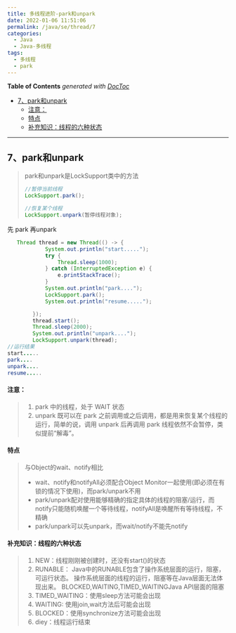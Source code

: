 ```yaml
---
title: 多线程进阶-park和unpark
date: 2022-01-06 11:51:06
permalink: /java/se/thread/7
categories:
  - Java
  - Java-多线程
tags:
  - 多线程
  - park
---
```

<!-- START doctoc generated TOC please keep comment here to allow auto update -->
<!-- DON'T EDIT THIS SECTION, INSTEAD RE-RUN doctoc TO UPDATE -->
**Table of Contents**  *generated with [DocToc](https://github.com/thlorenz/doctoc)*

- [7、park和unpark](#7park%E5%92%8Cunpark)
    - [注意：](#%E6%B3%A8%E6%84%8F)
    - [特点](#%E7%89%B9%E7%82%B9)
    - [补充知识：线程的六种状态](#%E8%A1%A5%E5%85%85%E7%9F%A5%E8%AF%86%E7%BA%BF%E7%A8%8B%E7%9A%84%E5%85%AD%E7%A7%8D%E7%8A%B6%E6%80%81)

<!-- END doctoc generated TOC please keep comment here to allow auto update -->

---

## 7、park和unpark

> park和unpark是LockSupport类中的方法
>
> ```java
> //暂停当前线程
> LockSupport.park();
> 
> //恢复某个线程
> LockSupport.unpark(暂停线程对象);
> ```

先 park 再unpark

```java
   Thread thread = new Thread(() -> {
            System.out.println("start.....");
            try {
                Thread.sleep(1000);
            } catch (InterruptedException e) {
                e.printStackTrace();
            }
            System.out.println("park....");
            LockSupport.park();
            System.out.println("resume.....");

        });
        thread.start();
        Thread.sleep(2000);
        System.out.println("unpark....");
        LockSupport.unpark(thread);
//运行结果
start.....
park....
unpark....
resume.....

```

#### 注意：

> 1. park 中的线程，处于 WAIT 状态
> 2. unpark 既可以在 park 之前调用或之后调用，都是用来恢复某个线程的运行，简单的说，调用 unpark 后再调用 park 线程依然不会暂停，类似提前“解毒”。



#### 特点

> 与Object的wait、notify相比
>
> - wait、notify和notifyAll必须配合Object Monitor一起使用(即必须在有锁的情况下使用)，而park/unpark不用
> - park/unpark配对使用能够精确的指定具体的线程的阻塞/运行，而notify只能随机唤醒一个等待线程，notifyAll是唤醒所有等待线程，不精确
> - park/unpark可以先unpark，而wait/notify不能先notify

#### 补充知识：线程的六种状态

> 1. NEW：线程刚刚被创建时，还没有start()的状态 
> 2. RUNABLE： Java中的RUNABLE包含了操作系统层面的运行，阻塞，可运行状态。 操作系统层面的线程的运行，阻塞等在Java层面无法体现出来。 BLOCKED,WAITING,TIMED_WAITINGJava API层面的阻塞 
> 3. TIMED_WAITING：使用sleep方法可能会出现 
> 4. WAITING: 使用join,wait方法后可能会出现 
> 5. BLOCKED：使用synchronize方法可能会出现 
> 6. diey：线程运行结束

